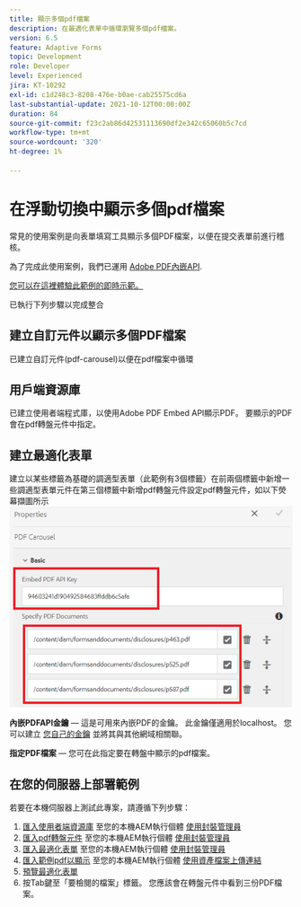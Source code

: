 ```yaml
---
title: 顯示多個pdf檔案
description: 在最適化表單中循環瀏覽多個pdf檔案。
version: 6.5
feature: Adaptive Forms
topic: Development
role: Developer
level: Experienced
jira: KT-10292
exl-id: c1d248c3-8208-476e-b0ae-cab25575cd6a
last-substantial-update: 2021-10-12T00:00:00Z
duration: 84
source-git-commit: f23c2ab86d42531113690df2e342c65060b5c7cd
workflow-type: tm+mt
source-wordcount: '320'
ht-degree: 1%

---
```


# 在浮動切換中顯示多個pdf檔案

常見的使用案例是向表單填寫工具顯示多個PDF檔案，以便在提交表單前進行稽核。

為了完成此使用案例，我們已運用 [Adobe PDF內嵌API](https://www.adobe.io/apis/documentcloud/dcsdk/pdf-embed.html).

[您可以在這裡體驗此範例的即時示範。](https://forms.enablementadobe.com/content/dam/formsanddocuments/wefinancecreditcard/jcr:content?wcmmode=disabled)

已執行下列步驟以完成整合

## 建立自訂元件以顯示多個PDF檔案

已建立自訂元件(pdf-carousel)以便在pdf檔案中循環

## 用戶端資源庫

已建立使用者端程式庫，以使用Adobe PDF Embed API顯示PDF。 要顯示的PDF會在pdf轉盤元件中指定。

## 建立最適化表單

建立以某些標籤為基礎的調適型表單（此範例有3個標籤）在前兩個標籤中新增一些調適型表單元件在第三個標籤中新增pdf轉盤元件設定pdf轉盤元件，如以下熒幕擷圖所示
![pdf-carousel](assets/pdf-carousel-af-component.png)

**內嵌PDFAPI金鑰**  — 這是可用來內嵌PDF的金鑰。 此金鑰僅適用於localhost。 您可以建立 [您自己的金鑰](https://www.adobe.io/apis/documentcloud/dcsdk/pdf-embed.html) 並將其與其他網域相關聯。

**指定PDF檔案**  — 您可在此指定要在轉盤中顯示的pdf檔案。


## 在您的伺服器上部署範例

若要在本機伺服器上測試此專案，請遵循下列步驟：

1. [匯入使用者端資源庫](assets/pdf-carousel-client-lib.zip) 至您的本機AEM執行個體 [使用封裝管理員](http://localhost:4502/crx/packmgr/index.jsp)
1. [匯入pdf轉盤元件](assets/pdf-carousel-component.zip) 至您的本機AEM執行個體 [使用封裝管理員](http://localhost:4502/crx/packmgr/index.jsp)
1. [匯入最適化表單](assets/adaptive-form-pdf-carousel.zip) 至您的本機AEM執行個體 [使用封裝管理員](http://localhost:4502/crx/packmgr/index.jsp)
1. [匯入範例pdf以顯示](assets/pdf-carousel-sample-documents.zip) 至您的本機AEM執行個體 [使用資產檔案上傳連結](http://localhost:4502/assets.html/content/dam)
1. [預覽最適化表單](http://localhost:4502/content/dam/formsanddocuments/wefinancecreditcard/jcr:content?wcmmode=disabled)
1. 按Tab鍵至「要檢閱的檔案」標籤。 您應該會在轉盤元件中看到三份PDF檔案。
